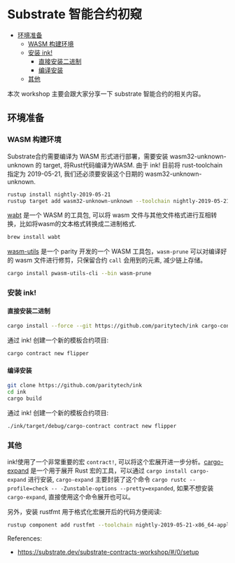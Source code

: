 # Substrate 智能合约初窥

<!-- TOC GFM -->

* [环境准备](#环境准备)
    * [WASM 构建环境](#wasm-构建环境)
    * [安装 ink!](#安装-ink)
        * [直接安装二进制](#直接安装二进制)
        * [编译安装](#编译安装)
    * [其他](#其他)

<!-- /TOC -->

本次 workshop 主要会跟大家分享一下 substrate 智能合约的相关内容。

## 环境准备

### WASM 构建环境

Substrate合约需要编译为 WASM 形式进行部署，需要安装 wasm32-unknown-unknown 的 target, 将Rust代码编译为WASM. 由于 ink! 目前将 rust-toolchain 指定为 2019-05-21, 我们还必须要安装这个日期的 wasm32-unknown-unknown.

```bash
rustup install nightly-2019-05-21
rustup target add wasm32-unknown-unknown --toolchain nightly-2019-05-21
```

[wabt](https://github.com/WebAssembly/wabt) 是一个 WASM 的工具包, 可以将 wasm 文件与其他文件格式进行互相转换，比如将wasm的文本格式转换成二进制格式.

```bash
brew install wabt
```

[wasm-utils](https://github.com/paritytech/wasm-utils) 是一个 parity 开发的一个 WASM 工具包，`wasm-prune` 可以对编译好的 wasm 文件进行修剪，只保留合约 `call` 会用到的元素, 减少链上存储。

```bash
cargo install pwasm-utils-cli --bin wasm-prune
```

### 安装 ink!

#### 直接安装二进制

```bash
cargo install --force --git https://github.com/paritytech/ink cargo-contract
```

通过 ink! 创建一个新的模板合约项目:

```bash
cargo contract new flipper 
```

#### 编译安装

```bash
git clone https://github.com/paritytech/ink
cd ink
cargo build
```

通过 ink! 创建一个新的模板合约项目:

```bash
./ink/target/debug/cargo-contract contract new flipper
```

### 其他

ink!使用了一个非常重要的宏 `contract!`, 可以将这个宏展开进一步分析。[cargo-expand](https://github.com/dtolnay/cargo-expand) 是一个用于展开 Rust 宏的工具，可以通过 `cargo install cargo-expand` 进行安装, `cargo-expand` 主要封装了这个命令 `cargo rustc --profile=check -- -Zunstable-options --pretty=expanded`, 如果不想安装 `cargo-expand`, 直接使用这个命令展开也可以。

另外，安装 rustfmt 用于格式化宏展开后的代码方便阅读:

```bash
rustup component add rustfmt --toolchain nightly-2019-05-21-x86_64-apple-darwin
```

References:

- https://substrate.dev/substrate-contracts-workshop/#/0/setup
